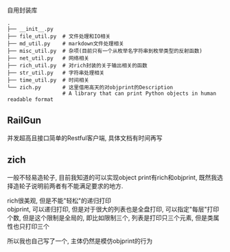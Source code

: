 自用封装库

```
.
├── __init__.py
├── file_util.py  # 文件处理和IO相关
├── md_util.py    # markdown文件处理相关
├── misc_util.py  # 杂项(目前只有一个从枚举名字符串到枚举类型的反射函数)
├── net_util.py   # 网络相关
├── rich_util.py  # 对rich封装的关于输出相关的函数
├── str_util.py   # 字符串处理相关
├── time_util.py  # 时间相关
└── zich.py       # 这里借用高天的对objprint的Description
                  # A library that can print Python objects in human readable format
```

## RailGun

并发超高且接口简单的Restful客户端, 具体文档有时间再写

## zich

一般不轻易造轮子, 目前我知道的可以实现object print有rich和objprint, 既然我选择造轮子说明前两者有不能满足要求的地方.

rich很美观, 但是不能"轻松"的递归打印  
objprint, 可以递归打印, 但是对于很大的列表也是全盘打印, 可以指定"每层"打印个数, 但是这个限制是全局的, 即比如限制三个, 列表是打印只三个元素, 但是类属性也只打印三个

所以我也自己写了一个, 主体仍然是模仿objprint的行为